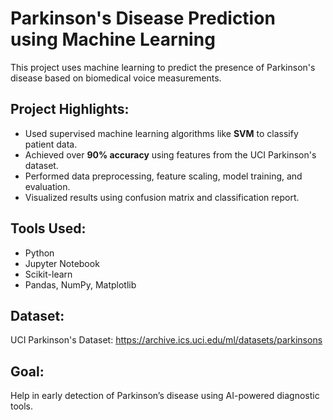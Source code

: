# Parkinson's Disease Prediction using Machine Learning

This project uses machine learning to predict the presence of Parkinson's disease based on biomedical voice measurements.

##  Project Highlights:
- Used supervised machine learning algorithms like **SVM** to classify patient data.
- Achieved over **90% accuracy** using features from the UCI Parkinson's dataset.
- Performed data preprocessing, feature scaling, model training, and evaluation.
- Visualized results using confusion matrix and classification report.

##  Tools Used:
- Python
- Jupyter Notebook
- Scikit-learn
- Pandas, NumPy, Matplotlib

## Dataset:
UCI Parkinson's Dataset: https://archive.ics.uci.edu/ml/datasets/parkinsons

##  Goal:
Help in early detection of Parkinson’s disease using AI-powered diagnostic tools.
